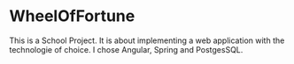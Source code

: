 # WheelOfFortune
This is a School Project. It is about implementing a web application with the technologie of choice. I chose Angular, Spring and PostgesSQL.
